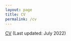 ```yaml
---
layout: page
title: CV
permalink: /cv
---
```


[CV]({{site.url}}/assets/pdf/cv.pdf) (Last updated: July 2022)
